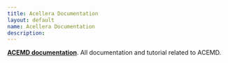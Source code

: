 ```yaml
---
title: Acellera Documentation
layout: default
name: Acellera Documentation
description: 
---
```



[__ACEMD documentation__](./acemd). All documentation and tutorial related to ACEMD.




